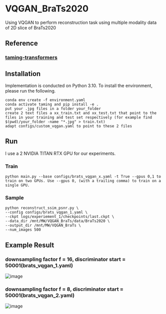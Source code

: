 # VQGAN_BraTs2020
Using VQGAN to perform reconstruction task using multiple modality data of 2D slice of BraTs2020

## Reference
### [taming-transformers](https://github.com/CompVis/taming-transformers.git)

## Installation
Implementation is conducted on Python 3.10. To install the environment, please run the following.
```
conda env create -f environment.yaml
conda activate taming and pip install -e .
put your .jpg files in a folder your_folder
create 2 text files a xx_train.txt and xx_test.txt that point to the files in your training and test set respectively (for example find $(pwd)/your_folder -name "*.jpg" > train.txt)
adapt configs/custom_vqgan.yaml to point to these 2 files
```
## Run

I use a 2 NVIDIA TITAN RTX GPU for our experiments.

### Train
```
python main.py --base configs/brats_vqgan_x.yaml -t True --gpus 0,1 to train on two GPUs. Use --gpus 0, (with a trailing comma) to train on a single GPU.
```
### Sample
```
python reconstruct_ssim_psnr.py \
--config configs/brats_vqgan_1.yaml \
--ckpt logs/experiement_1/checkpoints/last.ckpt \
--data_dir /mnt/MW/VQGAN_BraTs/data/BraTs2020 \
--output_dir /mnt/MW/VQGAN_BraTs \
--num_images 500
```

## Example Result

### downsampling factor f = 16, discriminator start = 50001(brats_vqgan_1.yaml)
![image](https://github.com/user-attachments/assets/4fa278e3-c0ee-42b5-b7f1-64c659d13830)



### downsampling factor f = 8, discriminator start = 50001(brats_vqgan_2.yaml)
![image](https://github.com/user-attachments/assets/0f020750-8cb4-48d8-b2af-5432743d7703)

